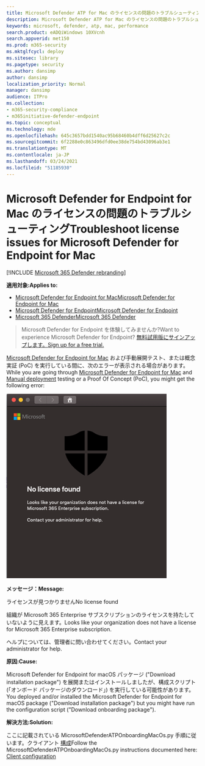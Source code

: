 ```yaml
---
title: Microsoft Defender ATP for Mac のライセンスの問題のトラブルシューティング
description: Microsoft Defender ATP for Mac のライセンスの問題のトラブルシューティングを行います。
keywords: microsoft, defender, atp, mac, performance
search.product: eADQiWindows 10XVcnh
search.appverid: met150
ms.prod: m365-security
ms.mktglfcycl: deploy
ms.sitesec: library
ms.pagetype: security
ms.author: dansimp
author: dansimp
localization_priority: Normal
manager: dansimp
audience: ITPro
ms.collection:
- m365-security-compliance
- m365initiative-defender-endpoint
ms.topic: conceptual
ms.technology: mde
ms.openlocfilehash: 645c3657bdd1540ac95b68460b4dff6d25627c2c
ms.sourcegitcommit: 6f2288e0c863496dfd0ee38de754bd43096ab3e1
ms.translationtype: MT
ms.contentlocale: ja-JP
ms.lasthandoff: 03/24/2021
ms.locfileid: "51185930"
---
```

# <a name="troubleshoot-license-issues-for-microsoft-defender-for-endpoint-for-mac"></a><span data-ttu-id="fb906-104">Microsoft Defender for Endpoint for Mac のライセンスの問題のトラブルシューティング</span><span class="sxs-lookup"><span data-stu-id="fb906-104">Troubleshoot license issues for Microsoft Defender for Endpoint for Mac</span></span>

[!INCLUDE [Microsoft 365 Defender rebranding](../../includes/microsoft-defender.md)]


<span data-ttu-id="fb906-105">**適用対象:**</span><span class="sxs-lookup"><span data-stu-id="fb906-105">**Applies to:**</span></span>

- [<span data-ttu-id="fb906-106">Microsoft Defender for Endpoint for Mac</span><span class="sxs-lookup"><span data-stu-id="fb906-106">Microsoft Defender for Endpoint for Mac</span></span>](microsoft-defender-endpoint-mac.md)
- [<span data-ttu-id="fb906-107">Microsoft Defender for Endpoint</span><span class="sxs-lookup"><span data-stu-id="fb906-107">Microsoft Defender for Endpoint</span></span>](https://go.microsoft.com/fwlink/p/?linkid=2154037)
- [<span data-ttu-id="fb906-108">Microsoft 365 Defender</span><span class="sxs-lookup"><span data-stu-id="fb906-108">Microsoft 365 Defender</span></span>](https://go.microsoft.com/fwlink/?linkid=2118804)

> <span data-ttu-id="fb906-109">Microsoft Defender for Endpoint を体験してみませんか?</span><span class="sxs-lookup"><span data-stu-id="fb906-109">Want to experience Microsoft Defender for Endpoint?</span></span> [<span data-ttu-id="fb906-110">無料試用版にサインアップします。</span><span class="sxs-lookup"><span data-stu-id="fb906-110">Sign up for a free trial.</span></span>](https://www.microsoft.com/microsoft-365/windows/microsoft-defender-atp?ocid=docs-wdatp-exposedapis-abovefoldlink)

<span data-ttu-id="fb906-111">[Microsoft Defender for Endpoint for Mac](microsoft-defender-endpoint-mac.md) [](mac-install-manually.md)および手動展開テスト、または概念実証 (PoC) を実行している間に、次のエラーが表示される場合があります。</span><span class="sxs-lookup"><span data-stu-id="fb906-111">While you are going through [Microsoft Defender for Endpoint for Mac](microsoft-defender-endpoint-mac.md) and [Manual deployment](mac-install-manually.md) testing or a Proof Of Concept (PoC), you might get the following error:</span></span>

![ライセンス エラーのイメージ](images/no-license-found.png)

<span data-ttu-id="fb906-113">**メッセージ：**</span><span class="sxs-lookup"><span data-stu-id="fb906-113">**Message:**</span></span> 

<span data-ttu-id="fb906-114">ライセンスが見つかりません</span><span class="sxs-lookup"><span data-stu-id="fb906-114">No license found</span></span>

<span data-ttu-id="fb906-115">組織が Microsoft 365 Enterprise サブスクリプションのライセンスを持たしていないように見えます。</span><span class="sxs-lookup"><span data-stu-id="fb906-115">Looks like your organization does not have a license for Microsoft 365 Enterprise subscription.</span></span>

<span data-ttu-id="fb906-116">ヘルプについては、管理者に問い合わせてください。</span><span class="sxs-lookup"><span data-stu-id="fb906-116">Contact your administrator for help.</span></span>

<span data-ttu-id="fb906-117">**原因:**</span><span class="sxs-lookup"><span data-stu-id="fb906-117">**Cause:**</span></span> 

<span data-ttu-id="fb906-118">Microsoft Defender for Endpoint for macOS パッケージ ("Download installation package") を展開またはインストールしましたが、構成スクリプト (「オンボード パッケージのダウンロード」) を実行している可能性があります。</span><span class="sxs-lookup"><span data-stu-id="fb906-118">You deployed and/or installed the Microsoft Defender for Endpoint for macOS package ("Download installation package") but you might have run the configuration script ("Download onboarding package").</span></span>

<span data-ttu-id="fb906-119">**解決方法:**</span><span class="sxs-lookup"><span data-stu-id="fb906-119">**Solution:**</span></span>

<span data-ttu-id="fb906-120">ここに記載されている MicrosoftDefenderATPOnboardingMacOs.py 手順に従います。クライアント [構成](mac-install-manually.md#client-configuration)</span><span class="sxs-lookup"><span data-stu-id="fb906-120">Follow the MicrosoftDefenderATPOnboardingMacOs.py instructions documented here: [Client configuration](mac-install-manually.md#client-configuration)</span></span>

